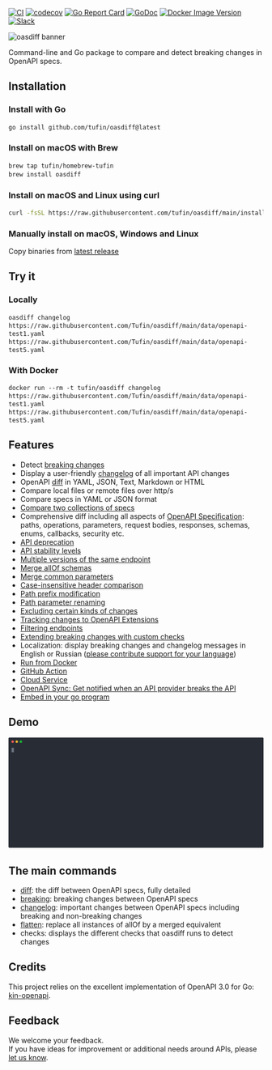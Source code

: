 
[![CI](https://github.com/Tufin/oasdiff/workflows/go/badge.svg)](https://github.com/Tufin/oasdiff/actions)
[![codecov](https://codecov.io/gh/tufin/oasdiff/branch/main/graph/badge.svg?token=Y8BM6X77JY)](https://codecov.io/gh/tufin/oasdiff)
[![Go Report Card](https://goreportcard.com/badge/github.com/tufin/oasdiff)](https://goreportcard.com/report/github.com/tufin/oasdiff)
[![GoDoc](https://godoc.org/github.com/tufin/oasdiff?status.svg)](https://godoc.org/github.com/tufin/oasdiff)
[![Docker Image Version](https://img.shields.io/docker/v/tufin/oasdiff?sort=semver)](https://hub.docker.com/r/tufin/oasdiff/tags)
[![Slack](https://img.shields.io/badge/slack-&#64;oasdiff-green.svg?logo=slack)](https://join.slack.com/t/oasdiff/shared_invite/zt-1wvo7wois-ttncNBmyjyRXqBzyg~P6oA)

![oasdiff banner](https://github.com/yonatanmgr/oasdiff/assets/31913495/ac9b154e-72d1-4969-bc3b-f527bbe7751d)


Command-line and Go package to compare and detect breaking changes in OpenAPI specs.

## Installation

### Install with Go
```bash
go install github.com/tufin/oasdiff@latest
```

### Install on macOS with Brew
```bash
brew tap tufin/homebrew-tufin
brew install oasdiff
```

### Install on macOS and Linux using curl

```bash
curl -fsSL https://raw.githubusercontent.com/tufin/oasdiff/main/install.sh | sh
```

### Manually install on macOS, Windows and Linux
Copy binaries from [latest release](https://github.com/Tufin/oasdiff/releases/)


## Try it

### Locally
```
oasdiff changelog https://raw.githubusercontent.com/Tufin/oasdiff/main/data/openapi-test1.yaml https://raw.githubusercontent.com/Tufin/oasdiff/main/data/openapi-test5.yaml
```

### With Docker
```
docker run --rm -t tufin/oasdiff changelog https://raw.githubusercontent.com/Tufin/oasdiff/main/data/openapi-test1.yaml https://raw.githubusercontent.com/Tufin/oasdiff/main/data/openapi-test5.yaml
```

## Features 
- Detect [breaking changes](BREAKING-CHANGES.md)
- Display a user-friendly [changelog](BREAKING-CHANGES.md) of all important API changes
- OpenAPI [diff](DIFF.md) in YAML, JSON, Text, Markdown or HTML
- Compare local files or remote files over http/s
- Compare specs in YAML or JSON format
- [Compare two collections of specs](COMPOSED.md)
- Comprehensive diff including all aspects of [OpenAPI Specification](https://swagger.io/specification/): paths, operations, parameters, request bodies, responses, schemas, enums, callbacks, security etc.
- [API deprecation](DEPRECATION.md)
- [API stability levels](STABILITY.md)
- [Multiple versions of the same endpoint](MATCHING-ENDPOINTS.md#duplicate-endpoints)
- [Merge allOf schemas](ALLOF.md)
- [Merge common parameters](COMMON-PARAMS.md)
- [Case-insensitive header comparison](HEADER-DIFF.md)
- [Path prefix modification](PATH-PREFIX.md)
- [Path parameter renaming](PATH-PARAM-RENAME.md)
- [Excluding certain kinds of changes](DIFF.md#excluding-specific-kinds-of-changes)
- [Tracking changes to OpenAPI Extensions](DIFF.md#openapi-extensions)
- [Filtering endpoints](FILTERING-ENDPOINTS.md)
- [Extending breaking changes with custom checks](CUSTOMIZING-CHECKS.md)
- Localization: display breaking changes and changelog messages in English or Russian ([please contribute support for your language](https://github.com/Tufin/oasdiff/issues/383))
- [Run from Docker](DOCKER.md)
- [GitHub Action](https://github.com/oasdiff/oasdiff-action)
- [Cloud Service](OASDIFF-SERVICE.md)
- [OpenAPI Sync: Get notified when an API provider breaks the API](https://github.com/oasdiff/sync/)
- [Embed in your go program](GO.md)

## Demo
<img src="./demo.svg">

## The main commands
- [diff](DIFF.md): the diff between OpenAPI specs, fully detailed
- [breaking](BREAKING-CHANGES.md): breaking changes between OpenAPI specs  
- [changelog](BREAKING-CHANGES.md): important changes between OpenAPI specs including breaking and non-breaking changes
- [flatten](ALLOF.md): replace all instances of allOf by a merged equivalent
- checks: displays the different checks that oasdiff runs to detect changes

## Credits
This project relies on the excellent implementation of OpenAPI 3.0 for Go: [kin-openapi](https://github.com/getkin/kin-openapi).

## Feedback
We welcome your feedback.  
If you have ideas for improvement or additional needs around APIs, please [let us know](https://github.com/Tufin/oasdiff/discussions/new?category=ideas).
